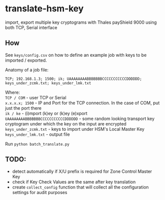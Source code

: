 # translate-hsm-key  

import, export multiple key cryptograms with Thales payShield 9000 using both TCP, Serial interface  

## How  
See `keys/config.csv` on how to define an example job with keys to be imported / exported.  

Anatomy of a job file:  
```
TCP; 192.168.1.3; 1500; ik; UAAAAAAAABBBBBBBCCCCCCCCCCCDDDDDD; keys_under_zcmk.txt; keys_under_lmk.txt
```

Where:  
`TCP / COM` - user TCP or Serial  
`x.x.x.x; 1500` - IP and Port for the TCP connection. In the case of COM, put just the port there  
`ik / ke` - (i)mport (k)ey or (k)ey (e)xport  
`UAAAAAAAABBBBBBBCCCCCCCCCCCDDDDDD` - some random looking transport key cryptogram under which the key on the input are encrypted  
`keys_under_zcmk.txt` - keys to import under HSM's Local Master Key  
`keys_under_lmk.txt` - output file  

Run `python batch_translate.py`  

## TODO:  
 - detect automatically if X/U prefix is required for Zone Control Master Key  
 - check if Key Check Values are the same after key translation  
 - create `collect_config` function that will collect all the configuration settings for audit purposes  
